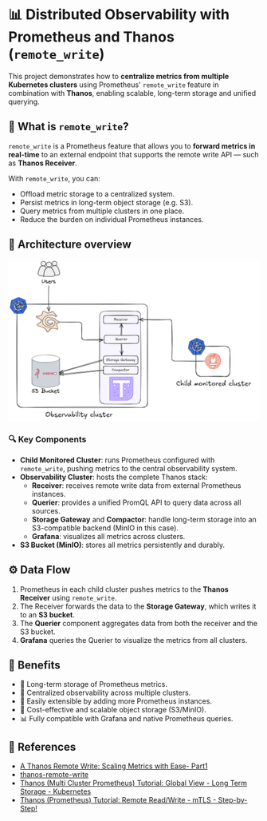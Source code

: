 # 📊 Distributed Observability with Prometheus and Thanos (`remote_write`)

This project demonstrates how to **centralize metrics from multiple Kubernetes clusters** using Prometheus' `remote_write` feature in combination with **Thanos**, enabling scalable, long-term storage and unified querying.

## 🧠 What is `remote_write`?

`remote_write` is a Prometheus feature that allows you to **forward metrics in real-time** to an external endpoint that supports the remote write API — such as **Thanos Receiver**.

With `remote_write`, you can:
- Offload metric storage to a centralized system.
- Persist metrics in long-term object storage (e.g. S3).
- Query metrics from multiple clusters in one place.
- Reduce the burden on individual Prometheus instances.

## 🧱 Architecture overview

![architecture](images/architecture.png)

### 🔍 Key Components

- **Child Monitored Cluster**: runs Prometheus configured with `remote_write`, pushing metrics to the central observability system.
- **Observability Cluster**: hosts the complete Thanos stack:
  - **Receiver**: receives remote write data from external Prometheus instances.
  - **Querier**: provides a unified PromQL API to query data across all sources.
  - **Storage Gateway** and **Compactor**: handle long-term storage into an S3-compatible backend (MinIO in this case).
  - **Grafana**: visualizes all metrics across clusters.
- **S3 Bucket (MinIO)**: stores all metrics persistently and durably.

## ⚙️ Data Flow

1. Prometheus in each child cluster pushes metrics to the **Thanos Receiver** using `remote_write`.
2. The Receiver forwards the data to the **Storage Gateway**, which writes it to an **S3 bucket**.
3. The **Querier** component aggregates data from both the receiver and the S3 bucket.
4. **Grafana** queries the Querier to visualize the metrics from all clusters.

## 🚀 Benefits

- 🔁 Long-term storage of Prometheus metrics.
- 📡 Centralized observability across multiple clusters.
- 🧩 Easily extensible by adding more Prometheus instances.
- 💾 Cost-effective and scalable object storage (S3/MinIO).
- 📊 Fully compatible with Grafana and native Prometheus queries.

## 🔗 References
- [A Thanos Remote Write: Scaling Metrics with Ease- Part1](https://medium.com/@mohitverma160288/thanos-remote-write-scaling-metrics-with-ease-part1-eb861b9aefa9)
- [thanos-remote-write](https://github.com/mvtech88/thanos-remote-write)
- [Thanos (Multi Cluster Prometheus) Tutorial: Global View - Long Term Storage - Kubernetes](https://www.youtube.com/watch?v=feHSU0BMcco&t=776s)
- [Thanos (Prometheus) Tutorial: Remote Read/Write - mTLS - Step-by-Step!](https://github.com/antonputra/tutorials/tree/main/lessons/163)

